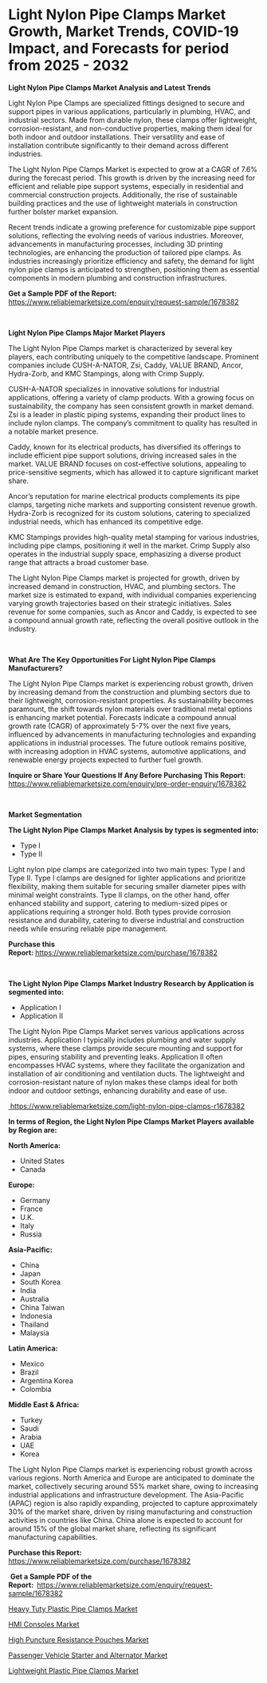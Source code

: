 <p><h1>Light Nylon Pipe Clamps Market Growth, Market Trends, COVID-19 Impact, and Forecasts for period from 2025 - 2032</h1></p><p><strong>Light Nylon Pipe Clamps Market Analysis and Latest Trends</strong></p>
<p><p>Light Nylon Pipe Clamps are specialized fittings designed to secure and support pipes in various applications, particularly in plumbing, HVAC, and industrial sectors. Made from durable nylon, these clamps offer lightweight, corrosion-resistant, and non-conductive properties, making them ideal for both indoor and outdoor installations. Their versatility and ease of installation contribute significantly to their demand across different industries.</p><p>The Light Nylon Pipe Clamps Market is expected to grow at a CAGR of 7.6% during the forecast period. This growth is driven by the increasing need for efficient and reliable pipe support systems, especially in residential and commercial construction projects. Additionally, the rise of sustainable building practices and the use of lightweight materials in construction further bolster market expansion.</p><p>Recent trends indicate a growing preference for customizable pipe support solutions, reflecting the evolving needs of various industries. Moreover, advancements in manufacturing processes, including 3D printing technologies, are enhancing the production of tailored pipe clamps. As industries increasingly prioritize efficiency and safety, the demand for light nylon pipe clamps is anticipated to strengthen, positioning them as essential components in modern plumbing and construction infrastructures.</p></p>
<p><strong>Get a Sample PDF of the Report:&nbsp;</strong> <a href="https://www.reliablemarketsize.com/enquiry/request-sample/1678382?utm_campaign=1991&utm_medium=2&utm_source=Github&utm_content=ia&utm_term=24032025&utm_id=light-nylon-pipe-clamps">https://www.reliablemarketsize.com/enquiry/request-sample/1678382</a></p>
<p>&nbsp;</p>
<p><strong>Light Nylon Pipe Clamps Major Market Players</strong></p>
<p><p>The Light Nylon Pipe Clamps market is characterized by several key players, each contributing uniquely to the competitive landscape. Prominent companies include CUSH-A-NATOR, Zsi, Caddy, VALUE BRAND, Ancor, Hydra-Zorb, and KMC Stampings, along with Crimp Supply. </p><p>CUSH-A-NATOR specializes in innovative solutions for industrial applications, offering a variety of clamp products. With a growing focus on sustainability, the company has seen consistent growth in market demand. Zsi is a leader in plastic piping systems, expanding their product lines to include nylon clamps. The company’s commitment to quality has resulted in a notable market presence.</p><p>Caddy, known for its electrical products, has diversified its offerings to include efficient pipe support solutions, driving increased sales in the market. VALUE BRAND focuses on cost-effective solutions, appealing to price-sensitive segments, which has allowed it to capture significant market share.</p><p>Ancor’s reputation for marine electrical products complements its pipe clamps, targeting niche markets and supporting consistent revenue growth. Hydra-Zorb is recognized for its custom solutions, catering to specialized industrial needs, which has enhanced its competitive edge.</p><p>KMC Stampings provides high-quality metal stamping for various industries, including pipe clamps, positioning it well in the market. Crimp Supply also operates in the industrial supply space, emphasizing a diverse product range that attracts a broad customer base.</p><p>The Light Nylon Pipe Clamps market is projected for growth, driven by increased demand in construction, HVAC, and plumbing sectors. The market size is estimated to expand, with individual companies experiencing varying growth trajectories based on their strategic initiatives. Sales revenue for some companies, such as Ancor and Caddy, is expected to see a compound annual growth rate, reflecting the overall positive outlook in the industry.</p></p>
<p>&nbsp;</p>
<p><strong>What Are The Key Opportunities For Light Nylon Pipe Clamps Manufacturers?</strong></p>
<p><p>The Light Nylon Pipe Clamps market is experiencing robust growth, driven by increasing demand from the construction and plumbing sectors due to their lightweight, corrosion-resistant properties. As sustainability becomes paramount, the shift towards nylon materials over traditional metal options is enhancing market potential. Forecasts indicate a compound annual growth rate (CAGR) of approximately 5-7% over the next five years, influenced by advancements in manufacturing technologies and expanding applications in industrial processes. The future outlook remains positive, with increasing adoption in HVAC systems, automotive applications, and renewable energy projects expected to further fuel growth.</p></p>
<p><strong>Inquire or Share Your Questions If Any Before Purchasing This Report:</strong> <a href="https://www.reliablemarketsize.com/enquiry/pre-order-enquiry/1678382?utm_campaign=1991&utm_medium=2&utm_source=Github&utm_content=ia&utm_term=24032025&utm_id=light-nylon-pipe-clamps">https://www.reliablemarketsize.com/enquiry/pre-order-enquiry/1678382</a></p>
<p>&nbsp;</p>
<p><strong>Market Segmentation</strong></p>
<p><strong>The Light Nylon Pipe Clamps Market Analysis by types is segmented into:</strong></p>
<p><ul><li>Type I</li><li>Type II</li></ul></p>
<p><p>Light nylon pipe clamps are categorized into two main types: Type I and Type II. Type I clamps are designed for lighter applications and prioritize flexibility, making them suitable for securing smaller diameter pipes with minimal weight constraints. Type II clamps, on the other hand, offer enhanced stability and support, catering to medium-sized pipes or applications requiring a stronger hold. Both types provide corrosion resistance and durability, catering to diverse industrial and construction needs while ensuring reliable pipe management.</p></p>
<p><strong>Purchase this Report:&nbsp;</strong><a href="https://www.reliablemarketsize.com/purchase/1678382?utm_campaign=1991&utm_medium=2&utm_source=Github&utm_content=ia&utm_term=24032025&utm_id=light-nylon-pipe-clamps">https://www.reliablemarketsize.com/purchase/1678382</a></p>
<p>&nbsp;</p>
<p><strong>The Light Nylon Pipe Clamps Market Industry Research by Application is segmented into:</strong></p>
<p><ul><li>Application I</li><li>Application II</li></ul></p>
<p><p>The Light Nylon Pipe Clamps Market serves various applications across industries. Application I typically includes plumbing and water supply systems, where these clamps provide secure mounting and support for pipes, ensuring stability and preventing leaks. Application II often encompasses HVAC systems, where they facilitate the organization and installation of air conditioning and ventilation ducts. The lightweight and corrosion-resistant nature of nylon makes these clamps ideal for both indoor and outdoor settings, enhancing durability and ease of use.</p></p>
<p><a href="https://www.reliablemarketsize.com/light-nylon-pipe-clamps-r1678382?utm_campaign=1991&utm_medium=2&utm_source=Github&utm_content=ia&utm_term=24032025&utm_id=light-nylon-pipe-clamps">&nbsp;https://www.reliablemarketsize.com/light-nylon-pipe-clamps-r1678382</a></p>
<p><strong>In terms of Region, the Light Nylon Pipe Clamps Market Players available by Region are:</strong></p>
<p>
    <p> <strong> North America: </strong>
        <ul>
            <li>United States</li>
            <li>Canada</li>
        </ul>
        </p> 
    <p> <strong> Europe: </strong>
        <ul>
            <li>Germany</li>
            <li>France</li>
            <li>U.K.</li>
            <li>Italy</li>
            <li>Russia</li>
        </ul>
        </p> 
    <p> <strong> Asia-Pacific: </strong>
        <ul>
            <li>China</li>
            <li>Japan</li>
            <li>South Korea</li>
            <li>India</li>
            <li>Australia</li>
            <li>China Taiwan</li>
            <li>Indonesia</li>
            <li>Thailand</li>
            <li>Malaysia</li>
        </ul>
        </p> 
    <p> <strong> Latin America: </strong>
        <ul>
            <li>Mexico</li>
            <li>Brazil</li>
            <li>Argentina Korea</li>
            <li>Colombia</li>
        </ul>
        </p> 
    <p> <strong> Middle East & Africa: </strong>
        <ul>
            <li>Turkey</li>
            <li>Saudi</li>
            <li>Arabia</li>
            <li>UAE</li>
            <li>Korea</li>
        </ul>
    </p>
    </p>
<p><p>The Light Nylon Pipe Clamps market is experiencing robust growth across various regions. North America and Europe are anticipated to dominate the market, collectively securing around 55% market share, owing to increasing industrial applications and infrastructure development. The Asia-Pacific (APAC) region is also rapidly expanding, projected to capture approximately 30% of the market share, driven by rising manufacturing and construction activities in countries like China. China alone is expected to account for around 15% of the global market share, reflecting its significant manufacturing capabilities.</p></p>
<p><strong>Purchase this Report: </strong><a href="https://www.reliablemarketsize.com/purchase/1678382?utm_campaign=1991&utm_medium=2&utm_source=Github&utm_content=ia&utm_term=24032025&utm_id=light-nylon-pipe-clamps">https://www.reliablemarketsize.com/purchase/1678382</a></p>
<p>&nbsp;<strong>Get a Sample PDF of the Report:&nbsp;&nbsp;</strong><a href="https://www.reliablemarketsize.com/enquiry/request-sample/1678382?utm_campaign=1991&utm_medium=2&utm_source=Github&utm_content=ia&utm_term=24032025&utm_id=light-nylon-pipe-clamps">https://www.reliablemarketsize.com/enquiry/request-sample/1678382</a></p>
<p><strong></strong></p>
<p><p><a href="https://github.com/YashRP12/Market-Research-Report-List-7/blob/main/heavy-tuty-plastic-pipe-clamps-market.md?utm_campaign=1991&utm_medium=2&utm_source=Github&utm_content=ia&utm_term=24032025&utm_id=light-nylon-pipe-clamps">Heavy Tuty Plastic Pipe Clamps Market</a></p><p><a href="https://github.com/gfellcincot4/Market-Research-Report-List-1/blob/main/hmi-consoles-market.md?utm_campaign=1991&utm_medium=2&utm_source=Github&utm_content=ia&utm_term=24032025&utm_id=light-nylon-pipe-clamps">HMI Consoles Market</a></p><p><a href="https://github.com/haagarocapmj/Market-Research-Report-List-1/blob/main/high-puncture-resistance-pouches-market.md?utm_campaign=1991&utm_medium=2&utm_source=Github&utm_content=ia&utm_term=24032025&utm_id=light-nylon-pipe-clamps">High Puncture Resistance Pouches Market</a></p><p><a href="https://github.com/countpapajwp/Market-Research-Report-List-1/blob/main/passenger-vehicle-starter-and-alternator-market.md?utm_campaign=1991&utm_medium=2&utm_source=Github&utm_content=ia&utm_term=24032025&utm_id=light-nylon-pipe-clamps">Passenger Vehicle Starter and Alternator Market</a></p><p><a href="https://github.com/fallalenoswG/Market-Research-Report-List-1/blob/main/lightweight-plastic-pipe-clamps-market.md?utm_campaign=1991&utm_medium=2&utm_source=Github&utm_content=ia&utm_term=24032025&utm_id=light-nylon-pipe-clamps">Lightweight Plastic Pipe Clamps Market</a></p></p>